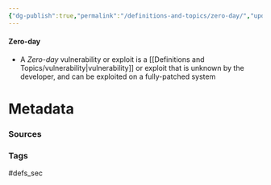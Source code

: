 ```yaml
---
{"dg-publish":true,"permalink":"/definitions-and-topics/zero-day/","updated":"2024-03-28T13:55:05.000-07:00"}
---
```


#### Zero-day
- A *Zero-day* vulnerability or exploit is a [[Definitions and Topics/vulnerability\|vulnerability]] or exploit that is unknown by the developer, and can be exploited on a fully-patched system




# Metadata

### Sources

### Tags
#defs_sec 